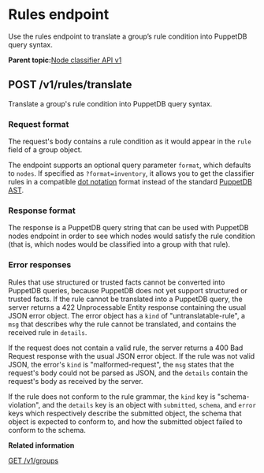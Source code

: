 # Rules endpoint

Use the rules endpoint to translate a group’s rule condition into PuppetDB query syntax.

**Parent topic:**[Node classifier API v1](node_classifier_service_api.md)

## POST /v1/rules/translate

Translate a group's rule condition into PuppetDB query syntax.

### Request format

The request's body contains a rule condition as it would appear in the `rule` field of a group object.

The endpoint supports an optional query parameter `format`, which defaults to `nodes`. If specified as `?format=inventory`, it allows you to get the classifier rules in a compatible [dot notation](https://puppet.com/docs/puppetdb/latest/api/query/v4/ast.html#dot-notation) format instead of the standard [PuppetDB AST](https://puppet.com/docs/puppetdb/latest/api/query/v4/ast.html).

### Response format

The response is a PuppetDB query string that can be used with PuppetDB nodes endpoint in order to see which nodes would satisfy the rule condition \(that is, which nodes would be classified into a group with that rule\).

### Error responses

Rules that use structured or trusted facts cannot be converted into PuppetDB queries, because PuppetDB does not yet support structured or trusted facts. If the rule cannot be translated into a PuppetDB query, the server returns a 422 Unprocessable Entity response containing the usual JSON error object. The error object has a `kind` of "untranslatable-rule", a `msg` that describes why the rule cannot be translated, and contains the received rule in `details`.

If the request does not contain a valid rule, the server returns a 400 Bad Request response with the usual JSON error object. If the rule was not valid JSON, the error's `kind` is "malformed-request", the `msg` states that the request's body could not be parsed as JSON, and the `details` contain the request's body as received by the server.

If the rule does not conform to the rule grammar, the `kind` key is "schema-violation", and the `details` key is an object with `submitted`, `schema`, and `error` keys which respectively describe the submitted object, the schema that object is expected to conform to, and how the submitted object failed to conform to the schema.

**Related information**  


[GET /v1/groups](groups_endpoint.md#)

